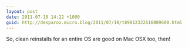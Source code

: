 ```yaml
---
layout: post
date: 2011-07-10 14:22 +1000
guid: http://desparoz.micro.blog/2011/07/10/t89912332616089600.html
---
```

So, clean reinstalls for an entire OS are good on Mac OSX too, then!
